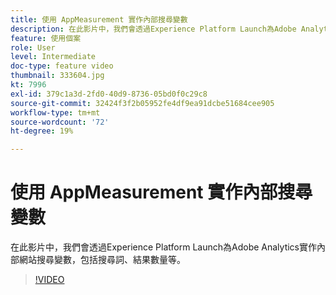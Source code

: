 ```yaml
---
title: 使用 AppMeasurement 實作內部搜尋變數
description: 在此影片中，我們會透過Experience Platform Launch為Adobe Analytics實作內部網站搜尋變數，包括搜尋詞、結果數量等。
feature: 使用個案
role: User
level: Intermediate
doc-type: feature video
thumbnail: 333604.jpg
kt: 7996
exl-id: 379c1a3d-2fd0-40d9-8736-05bd0f0c29c8
source-git-commit: 32424f3f2b05952fe4df9ea91dcbe51684cee905
workflow-type: tm+mt
source-wordcount: '72'
ht-degree: 19%

---
```


# 使用 AppMeasurement 實作內部搜尋變數

在此影片中，我們會透過Experience Platform Launch為Adobe Analytics實作內部網站搜尋變數，包括搜尋詞、結果數量等。

>[!VIDEO](https://video.tv.adobe.com/v/333604/?quality=12&learn=on)
